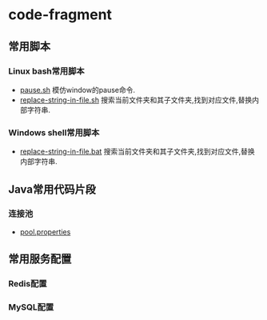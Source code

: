 # code-fragment

## 常用脚本
### Linux bash常用脚本
* [pause.sh](shell/pause.sh) 模仿window的pause命令.
* [replace-string-in-file.sh](shell/replace-string-in-file.sh) 搜索当前文件夹和其子文件夹,找到对应文件,替换内部字符串.

### Windows shell常用脚本
* [replace-string-in-file.bat](shell/replace-string-in-file.bat) 搜索当前文件夹和其子文件夹,找到对应文件,替换内部字符串.

## Java常用代码片段
### 连接池
* [pool.properties](java/pool.properties)

## 常用服务配置
### Redis配置


### MySQL配置
